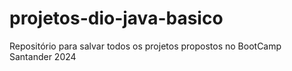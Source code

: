 # projetos-dio-java-basico
Repositório para salvar todos os projetos propostos no BootCamp Santander 2024
